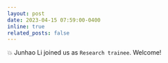 ```yaml
---
layout: post
date: 2023-04-15 07:59:00-0400 
inline: true
related_posts: false
---
```


 :boom: Junhao Li joined us as `Research trainee`. Welcome! 
